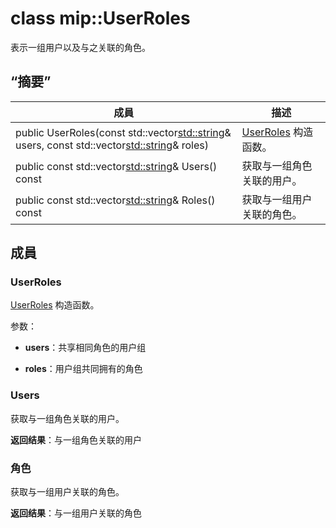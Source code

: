 # <a name="class-mipuserroles"></a>class mip::UserRoles 
表示一组用户以及与之关联的角色。
  
## <a name="summary"></a>“摘要”
 成員                        | 描述                                
--------------------------------|---------------------------------------------
public UserRoles(const std::vector<std::string>& users, const std::vector<std::string>& roles)  |  [UserRoles](class_mip_userroles.md) 构造函数。
public const std::vector<std::string>& Users() const  |  获取与一组角色关联的用户。
public const std::vector<std::string>& Roles() const  |  获取与一组用户关联的角色。
  
## <a name="members"></a>成員
  
### <a name="userroles"></a>UserRoles
[UserRoles](class_mip_userroles.md) 构造函数。

参数：  
* **users**：共享相同角色的用户组 


* **roles**：用户组共同拥有的角色


  
### <a name="users"></a>Users
获取与一组角色关联的用户。

  
**返回结果**：与一组角色关联的用户
  
### <a name="roles"></a>角色
获取与一组用户关联的角色。

  
**返回结果**：与一组用户关联的角色